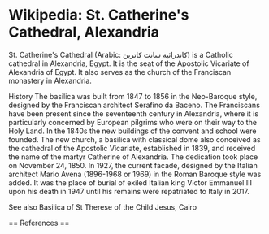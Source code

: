 
# Wikipedia: St. Catherine&#039;s Cathedral, Alexandria
St. Catherine's Cathedral (Arabic: كاتدرائية سانت كاترين) is a Catholic cathedral in Alexandria, Egypt. It is the seat of the Apostolic Vicariate of Alexandria of Egypt. It also serves as the church of the Franciscan monastery in Alexandria.

History
The basilica was built from 1847 to 1856 in the Neo-Baroque style, designed by the Franciscan architect Serafino da Baceno.
The Franciscans have been present since the seventeenth century in Alexandria, where it is particularly concerned by European pilgrims who were on their way to the Holy Land. In the 1840s the new buildings of the convent and school were founded. The new church, a basilica with classical dome also conceived as the cathedral of the Apostolic Vicariate, established in 1839, and received the name of the martyr Catherine of Alexandria. The dedication took place on November 24, 1850. In 1927, the current facade, designed by the Italian architect Mario Avena (1896-1968 or 1969) in the Roman Baroque style was added. 
It was the place of burial of exiled Italian king Victor Emmanuel III upon his death in 1947 until his remains were repatriated to Italy in 2017.

See also
Basilica of St Therese of the Child Jesus, Cairo


== References ==